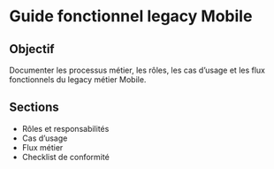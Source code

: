 # Guide fonctionnel legacy Mobile

## Objectif
Documenter les processus métier, les rôles, les cas d’usage et les flux fonctionnels du legacy métier Mobile.

## Sections
- Rôles et responsabilités
- Cas d’usage
- Flux métier
- Checklist de conformité
